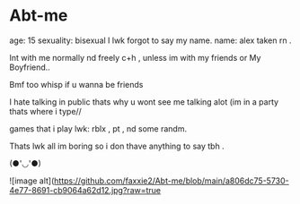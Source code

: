 # Abt-me
age: 15 
sexuality: bisexual 
I lwk forgot to say my name. name: alex
taken rn .


Int with me normally nd freely c+h , unless im with my friends or My Boyfriend..


Bmf too whisp if u wanna be friends


I hate talking in public thats why u wont see me talking alot (im in a party thats where i type//


games that i play lwk: rblx , pt , nd some randm.


Thats lwk all im boring so i don thave anything to say tbh .


(●'◡'●)




![image alt](https://github.com/faxxie2/Abt-me/blob/main/a806dc75-5730-4e77-8691-cb9064a62d12.jpg?raw=true
